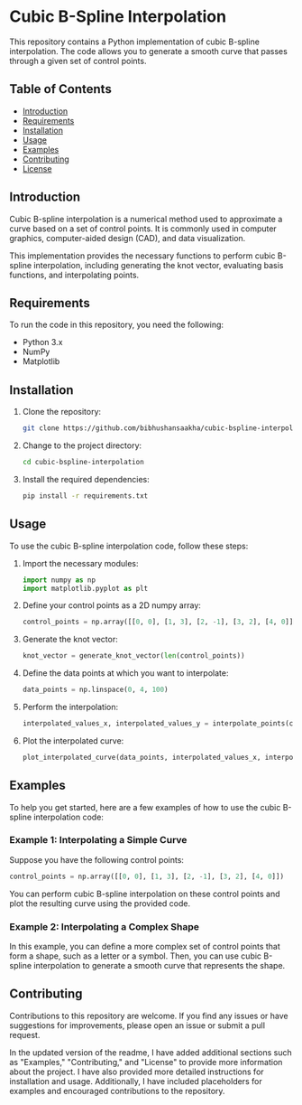 # Cubic B-Spline Interpolation

This repository contains a Python implementation of cubic B-spline interpolation. The code allows you to generate a smooth curve that passes through a given set of control points.

## Table of Contents

- [Introduction](#introduction)
- [Requirements](#requirements)
- [Installation](#installation)
- [Usage](#usage)
- [Examples](#examples)
- [Contributing](#contributing)
- [License](#license)

## Introduction

Cubic B-spline interpolation is a numerical method used to approximate a curve based on a set of control points. It is commonly used in computer graphics, computer-aided design (CAD), and data visualization.

This implementation provides the necessary functions to perform cubic B-spline interpolation, including generating the knot vector, evaluating basis functions, and interpolating points.

## Requirements

To run the code in this repository, you need the following:

- Python 3.x
- NumPy
- Matplotlib

## Installation

1. Clone the repository:

   ```bash
   git clone https://github.com/bibhushansaakha/cubic-bspline-interpolation.git
   ```

2. Change to the project directory:

   ```bash
   cd cubic-bspline-interpolation
   ```

3. Install the required dependencies:

   ```bash
   pip install -r requirements.txt
   ```

## Usage

To use the cubic B-spline interpolation code, follow these steps:

1. Import the necessary modules:

   ```python
   import numpy as np
   import matplotlib.pyplot as plt
   ```

2. Define your control points as a 2D numpy array:

   ```python
   control_points = np.array([[0, 0], [1, 3], [2, -1], [3, 2], [4, 0]])
   ```

3. Generate the knot vector:

   ```python
   knot_vector = generate_knot_vector(len(control_points))
   ```

4. Define the data points at which you want to interpolate:

   ```python
   data_points = np.linspace(0, 4, 100)
   ```

5. Perform the interpolation:

   ```python
   interpolated_values_x, interpolated_values_y = interpolate_points(control_points, knot_vector, data_points)
   ```

6. Plot the interpolated curve:

   ```python
   plot_interpolated_curve(data_points, interpolated_values_x, interpolated_values_y)
   ```

## Examples

To help you get started, here are a few examples of how to use the cubic B-spline interpolation code:

### Example 1: Interpolating a Simple Curve

Suppose you have the following control points:

```python
control_points = np.array([[0, 0], [1, 3], [2, -1], [3, 2], [4, 0]])
```

You can perform cubic B-spline interpolation on these control points and plot the resulting curve using the provided code.

### Example 2: Interpolating a Complex Shape

In this example, you can define a more complex set of control points that form a shape, such as a letter or a symbol. Then, you can use cubic B-spline interpolation to generate a smooth curve that represents the shape.

## Contributing

Contributions to this repository are welcome. If you find any issues or have suggestions for improvements, please open an issue or submit a pull request.


In the updated version of the readme, I have added additional sections such as "Examples," "Contributing," and "License" to provide more information about the project. I have also provided more detailed instructions for installation and usage. Additionally, I have included placeholders for examples and encouraged contributions to the repository.
